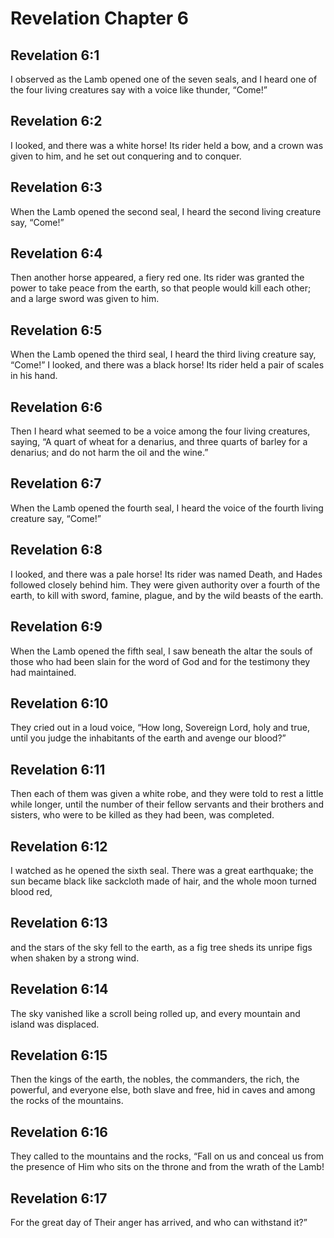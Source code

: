 # Revelation Chapter 6

## Revelation 6:1
I observed as the Lamb opened one of the seven seals, and I heard one of the four living creatures say with a voice like thunder, “Come!”

## Revelation 6:2
I looked, and there was a white horse! Its rider held a bow, and a crown was given to him, and he set out conquering and to conquer.

## Revelation 6:3
When the Lamb opened the second seal, I heard the second living creature say, “Come!”

## Revelation 6:4
Then another horse appeared, a fiery red one. Its rider was granted the power to take peace from the earth, so that people would kill each other; and a large sword was given to him.

## Revelation 6:5
When the Lamb opened the third seal, I heard the third living creature say, “Come!” I looked, and there was a black horse! Its rider held a pair of scales in his hand.

## Revelation 6:6
Then I heard what seemed to be a voice among the four living creatures, saying, “A quart of wheat for a denarius, and three quarts of barley for a denarius; and do not harm the oil and the wine.”

## Revelation 6:7
When the Lamb opened the fourth seal, I heard the voice of the fourth living creature say, “Come!”

## Revelation 6:8
I looked, and there was a pale horse! Its rider was named Death, and Hades followed closely behind him. They were given authority over a fourth of the earth, to kill with sword, famine, plague, and by the wild beasts of the earth.

## Revelation 6:9
When the Lamb opened the fifth seal, I saw beneath the altar the souls of those who had been slain for the word of God and for the testimony they had maintained.

## Revelation 6:10
They cried out in a loud voice, “How long, Sovereign Lord, holy and true, until you judge the inhabitants of the earth and avenge our blood?”

## Revelation 6:11
Then each of them was given a white robe, and they were told to rest a little while longer, until the number of their fellow servants and their brothers and sisters, who were to be killed as they had been, was completed.

## Revelation 6:12
I watched as he opened the sixth seal. There was a great earthquake; the sun became black like sackcloth made of hair, and the whole moon turned blood red,

## Revelation 6:13
and the stars of the sky fell to the earth, as a fig tree sheds its unripe figs when shaken by a strong wind.

## Revelation 6:14
The sky vanished like a scroll being rolled up, and every mountain and island was displaced.

## Revelation 6:15
Then the kings of the earth, the nobles, the commanders, the rich, the powerful, and everyone else, both slave and free, hid in caves and among the rocks of the mountains.

## Revelation 6:16
They called to the mountains and the rocks, “Fall on us and conceal us from the presence of Him who sits on the throne and from the wrath of the Lamb!

## Revelation 6:17
For the great day of Their anger has arrived, and who can withstand it?”
